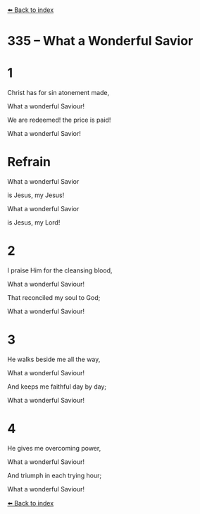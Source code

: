 [⬅️ Back to index](../README.md)

# 335 – What a Wonderful Savior





# 1

Christ has for sin atonement made,

What a wonderful Saviour!

We are redeemed! the price is paid!

What a wonderful Savior!



# Refrain

What a wonderful Savior

is Jesus, my Jesus!

What a wonderful Savior

is Jesus, my Lord!



# 2

I praise Him for the cleansing blood,

What a wonderful Saviour!

That reconciled my soul to God;

What a wonderful Saviour!



# 3

He walks beside me all the way,

What a wonderful Saviour!

And keeps me faithful day by day;

What a wonderful Saviour!



# 4

He gives me overcoming power,

What a wonderful Saviour!

And triumph in each trying hour;

What a wonderful Saviour!

[⬅️ Back to index](../README.md)

